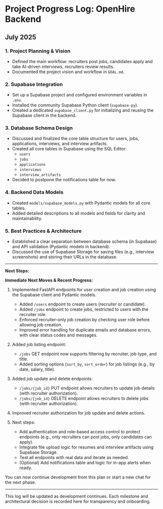 # Project Progress Log: OpenHire Backend

## July 2025

### 1. Project Planning & Vision

- Defined the main workflow: recruiters post jobs, candidates apply and take AI-driven interviews, recruiters review results.
- Documented the project vision and workflow in `GOAL.md`.

### 2. Supabase Integration

- Set up a Supabase project and configured environment variables in `.env`.
- Installed the community Supabase Python client (`supabase-py`).
- Created a dedicated `supabase_client.py` for initializing and reusing the Supabase client in the backend.

### 3. Database Schema Design

- Discussed and finalized the core table structure for users, jobs, applications, interviews, and interview artifacts.
- Created all core tables in Supabase using the SQL Editor:
  - `users`
  - `jobs`
  - `applications`
  - `interviews`
  - `interview_artifacts`
- Decided to postpone the notifications table for now.

### 4. Backend Data Models

- Created `models/supabase_models.py` with Pydantic models for all core tables.
- Added detailed descriptions to all models and fields for clarity and maintainability.

### 5. Best Practices & Architecture

- Established a clear separation between database schema (in Supabase) and API validation (Pydantic models in backend).
- Discussed the use of Supabase Storage for saving files (e.g., interview screenshots) and storing their URLs in the database.

---

**Next Steps:**

**Immediate Next Moves & Recent Progress:**

1. Implemented FastAPI endpoints for user creation and job creation using the Supabase client and Pydantic models.

   - Added `/users` endpoint to create users (recruiter or candidate).
   - Added `/jobs` endpoint to create jobs, restricted to users with the recruiter role.
   - Enforced recruiter-only job creation by checking user role before allowing job creation.
   - Improved error handling for duplicate emails and database errors, with clear status codes and messages.

2. Added job listing endpoint:

   - `/jobs` GET endpoint now supports filtering by recruiter, job type, and title.
   - Added sorting options (`sort_by`, `sort_order`) for job listings (e.g., by date, salary, title).

3. Added job update and delete endpoints:

   - `/jobs/{job_id}` PUT endpoint allows recruiters to update job details (with recruiter authorization).
   - `/jobs/{job_id}` DELETE endpoint allows recruiters to delete jobs (with recruiter authorization).

4. Improved recruiter authorization for job update and delete actions.

5. Next steps:
   - Add authentication and role-based access control to protect endpoints (e.g., only recruiters can post jobs, only candidates can apply).
   - Integrate file upload logic for resumes and interview artifacts using Supabase Storage.
   - Test all endpoints with real data and iterate as needed.
   - (Optional) Add notifications table and logic for in-app alerts when ready.

You can now continue development from this plan or start a new chat for the next phase.

---

This log will be updated as development continues. Each milestone and architectural decision is recorded here for transparency and onboarding.
